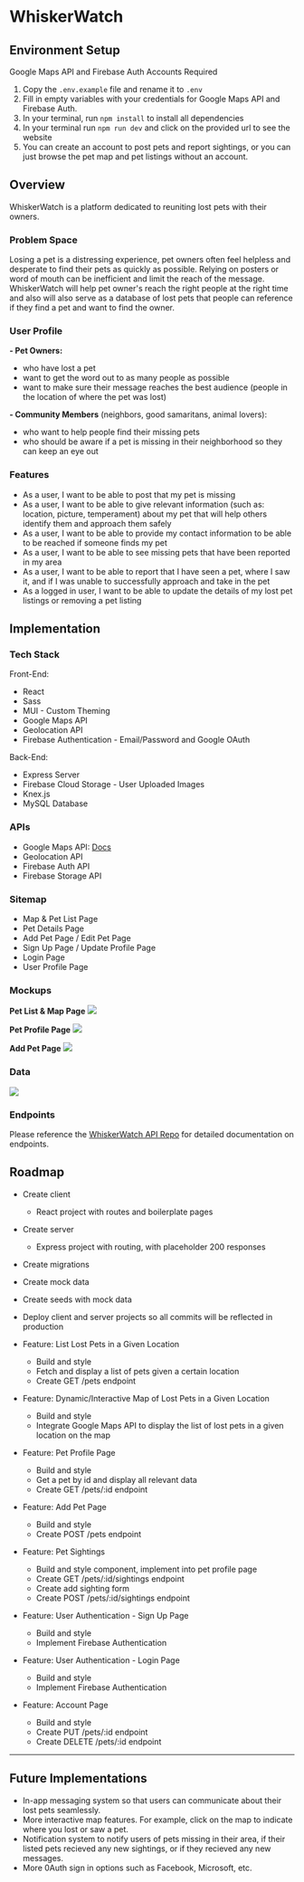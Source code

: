 # WhiskerWatch

## Environment Setup

Google Maps API and Firebase Auth Accounts Required

1. Copy the `.env.example` file and rename it to `.env`
2. Fill in empty variables with your credentials for Google Maps API and Firebase Auth.
3. In your terminal, run `npm install` to install all dependencies
4. In your terminal run `npm run dev` and click on the provided url to see the website
5. You can create an account to post pets and report sightings, or you can just browse the pet map and pet listings without an account.

## Overview

WhiskerWatch is a platform dedicated to reuniting lost pets with their owners.

### Problem Space

Losing a pet is a distressing experience, pet owners often feel helpless and desperate to find their pets as quickly as possible. Relying on posters or word of mouth can be inefficient and limit the reach of the message. WhiskerWatch will help pet owner's reach the right people at the right time and also will also serve as a database of lost pets that people can reference if they find a pet and want to find the owner.

### User Profile

**- Pet Owners:**

- who have lost a pet
- want to get the word out to as many people as possible
- want to make sure their message reaches the best audience (people in the location of where the pet was lost)

**- Community Members** (neighbors, good samaritans, animal lovers):

- who want to help people find their missing pets
- who should be aware if a pet is missing in their neighborhood so they can keep an eye out

### Features

- As a user, I want to be able to post that my pet is missing
- As a user, I want to be able to give relevant information (such as: location, picture, temperament) about my pet that will help others identify them and approach them safely
- As a user, I want to be able to provide my contact information to be able to be reached if someone finds my pet
- As a user, I want to be able to see missing pets that have been reported in my area
- As a user, I want to be able to report that I have seen a pet, where I saw it, and if I was unable to successfully approach and take in the pet
- As a logged in user, I want to be able to update the details of my lost pet listings or removing a pet listing

## Implementation

### Tech Stack

Front-End:

- React
- Sass
- MUI - Custom Theming
- Google Maps API
- Geolocation API
- Firebase Authentication - Email/Password and Google OAuth

Back-End:

- Express Server
- Firebase Cloud Storage - User Uploaded Images
- Knex.js
- MySQL Database

### APIs

- Google Maps API: [Docs](https://developers.google.com/maps/documentation/javascript/overview)
- Geolocation API
- Firebase Auth API
- Firebase Storage API

### Sitemap

- Map & Pet List Page
- Pet Details Page
- Add Pet Page / Edit Pet Page
- Sign Up Page / Update Profile Page
- Login Page
- User Profile Page

### Mockups

**Pet List & Map Page**
![](./src/assets/images/whisker-watch-map.png)

**Pet Profile Page**
![](./src/ssets/images/whisker-watch-pet.png)

**Add Pet Page**
![](./src/assets/images/whisker-watch-form.png)

### Data

![](./src/assets/images/whisker-watch-db-map.png)

### Endpoints

Please reference the [WhiskerWatch API Repo](https://github.com/emilyjanedev/whisker-watch-api/) for detailed documentation on endpoints.

## Roadmap

- Create client

  - React project with routes and boilerplate pages

- Create server
  - Express project with routing, with placeholder 200 responses
- Create migrations
- Create mock data
- Create seeds with mock data
- Deploy client and server projects so all commits will be reflected in production

- Feature: List Lost Pets in a Given Location

  - Build and style
  - Fetch and display a list of pets given a certain location
  - Create GET /pets endpoint

- Feature: Dynamic/Interactive Map of Lost Pets in a Given Location

  - Build and style
  - Integrate Google Maps API to display the list of lost pets in a given location on the map

- Feature: Pet Profile Page

  - Build and style
  - Get a pet by id and display all relevant data
  - Create GET /pets/:id endpoint

- Feature: Add Pet Page

  - Build and style
  - Create POST /pets endpoint

- Feature: Pet Sightings

  - Build and style component, implement into pet profile page
  - Create GET /pets/:id/sightings endpoint
  - Create add sighting form
  - Create POST /pets/:id/sightings endpoint

- Feature: User Authentication - Sign Up Page

  - Build and style
  - Implement Firebase Authentication

- Feature: User Authentication - Login Page

  - Build and style
  - Implement Firebase Authentication

- Feature: Account Page

  - Build and style
  - Create PUT /pets/:id endpoint
  - Create DELETE /pets/:id endpoint

---

## Future Implementations

- In-app messaging system so that users can communicate about their lost pets seamlessly.
- More interactive map features. For example, click on the map to indicate where you lost or saw a pet.
- Notification system to notify users of pets missing in their area, if their listed pets recieved any new sightings, or if they recieved any new messages.
- More 0Auth sign in options such as Facebook, Microsoft, etc.
